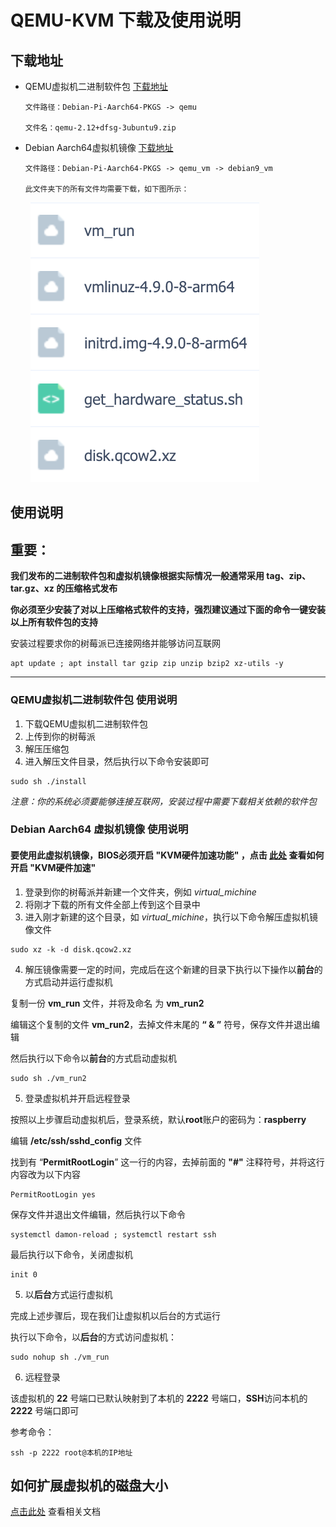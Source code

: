 # QEMU-KVM 下载及使用说明

## 下载地址

* QEMU虚拟机二进制软件包 [下载地址](https://pan.baidu.com/s/1cQRDNV712f7sbrFrP4wpQg)

      文件路径：Debian-Pi-Aarch64-PKGS -> qemu

      文件名：qemu-2.12+dfsg-3ubuntu9.zip

* Debian Aarch64虚拟机镜像 [下载地址](https://pan.baidu.com/s/1cQRDNV712f7sbrFrP4wpQg)

      文件路径：Debian-Pi-Aarch64-PKGS -> qemu_vm -> debian9_vm

      此文件夹下的所有文件均需要下载，如下图所示：

&nbsp;&nbsp;&nbsp;&nbsp;&nbsp;&nbsp;&nbsp;&nbsp;![vmfiles](./images/vmfiles.png)

## 使用说明

## 重要：

**我们发布的二进制软件包和虚拟机镜像根据实际情况一般通常采用 tag、zip、tar.gz、xz 的压缩格式发布**

**你必须至少安装了对以上压缩格式软件的支持，强烈建议通过下面的命令一键安装以上所有软件包的支持**

安装过程要求你的树莓派已连接网络并能够访问互联网

```shell
apt update ; apt install tar gzip zip unzip bzip2 xz-utils -y
```
----

### **QEMU虚拟机二进制软件包 使用说明**

1. 下载QEMU虚拟机二进制软件包
2. 上传到你的树莓派
3. 解压压缩包
4. 进入解压文件目录，然后执行以下命令安装即可

```shell
sudo sh ./install
```

*注意：你的系统必须要能够连接互联网，安装过程中需要下载相关依赖的软件包*

### **Debian Aarch64 虚拟机镜像 使用说明**

#### 要使用此虚拟机镜像，BIOS必须开启 "KVM硬件加速功能" ，点击 [此处](./README.md#%E6%8F%90%E7%A4%BA%E5%A6%82%E4%BD%95%E8%AE%BE%E7%BD%AE%E7%B3%BB%E7%BB%9F%E5%90%AF%E5%8A%A8%E6%96%B9%E5%BC%8F-%E8%BF%99%E9%87%8C%E4%BB%A5%E5%BC%80%E5%90%AF-kvm%E7%A1%AC%E4%BB%B6%E5%8A%A0%E9%80%9F-%E4%B8%BA%E4%BE%8B) 查看如何开启 "KVM硬件加速"

1. 登录到你的树莓派并新建一个文件夹，例如 *virtual_michine*
2. 将刚才下载的所有文件全部上传到这个目录中
3. 进入刚才新建的这个目录，如 *virtual_michine*，执行以下命令解压虚拟机镜像文件

```shell
sudo xz -k -d disk.qcow2.xz
```

4. 解压镜像需要一定的时间，完成后在这个新建的目录下执行以下操作以**前台**的方式启动并运行虚拟机

复制一份 **vm_run** 文件，并将及命名 为 **vm_run2**

编辑这个复制的文件 **vm_run2**，去掉文件末尾的 **“ & ”** 符号，保存文件并退出编辑

然后执行以下命令以**前台**的方式启动虚拟机

```shell
sudo sh ./vm_run2
```

5. 登录虚拟机并开启远程登录

按照以上步骤启动虚拟机后，登录系统，默认**root**账户的密码为：**raspberry**

编辑 **/etc/ssh/sshd_config** 文件

找到有 “**PermitRootLogin**” 这一行的内容，去掉前面的 **"#"** 注释符号，并将这行内容改为以下内容

```shell      
PermitRootLogin yes
```       

保存文件并退出文件编辑，然后执行以下命令

```shell 
systemctl damon-reload ; systemctl restart ssh
```

最后执行以下命令，关闭虚拟机

```shell 
init 0
```

5. 以**后台**方式运行虚拟机

完成上述步骤后，现在我们让虚拟机以后台的方式运行

执行以下命令，以**后台**的方式访问虚拟机：

```shell
sudo nohup sh ./vm_run
```

6. 远程登录

该虚拟机的 **22** 号端口已默认映射到了本机的 **2222** 号端口，**SSH**访问本机的**2222** 号端口即可

参考命令：

```shell
ssh -p 2222 root@本机的IP地址
```

## 如何扩展虚拟机的磁盘大小

[点击此处](./docs/resize_vmdisk.md) 查看相关文档 

